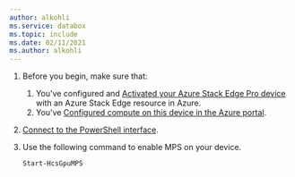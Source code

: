 ```yaml
---
author: alkohli
ms.service: databox  
ms.topic: include
ms.date: 02/11/2021
ms.author: alkohli
---
```


1. Before you begin, make sure that:

    1. You've configured and [Activated your Azure Stack Edge Pro device](../articles/databox-online/azure-stack-edge-gpu-deploy-activate.md) with an Azure Stack Edge resource in Azure.
    1. You've [Configured compute on this device in the Azure portal](../articles/databox-online/azure-stack-edge-deploy-configure-compute.md#configure-compute).
    
1. [Connect to the PowerShell interface](../articles/databox-online/azure-stack-edge-gpu-connect-powershell-interface.md#connect-to-the-powershell-interface).
1. Use the following command to enable MPS on your device.

    ```powershell
    Start-HcsGpuMPS
    ```